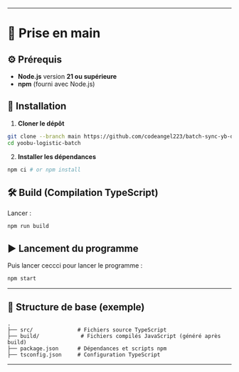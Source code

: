 
---

# 📘 Prise en main

## ⚙️ Prérequis

- **Node.js** version **21 ou supérieure**
- **npm** (fourni avec Node.js)

## 🚀 Installation

1. **Cloner le dépôt**

```bash
git clone --branch main https://github.com/codeangel223/batch-sync-yb-db.git yoobu-logistic-batch
cd yoobu-logistic-batch
```

2. **Installer les dépendances**

```bash
npm ci # or npm install
```

## 🛠️ Build (Compilation TypeScript)

Lancer :

```bash
npm run build
```


## ▶️ Lancement du programme

Puis lancer ceccci pour lancer le programme :

```bash
npm start
```

---

## 📁 Structure de base (exemple)

```
.
├── src/              # Fichiers source TypeScript
├── build/             # Fichiers compilés JavaScript (généré après build)
├── package.json      # Dépendances et scripts npm
├── tsconfig.json     # Configuration TypeScript
```

---

